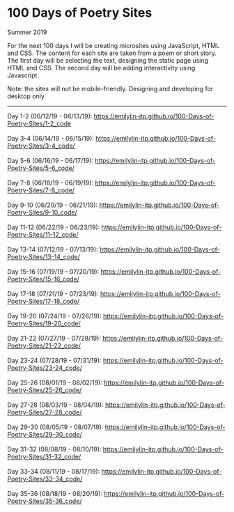 # 100 Days of Poetry Sites
Summer 2019

For the next 100 days I will be creating microsites using JavaScript, HTML and CSS. The content for each site are taken from a poem or short story. The first day will be selecting the text, designing the static page using HTML and CSS. The second day will be adding interactivity using Javascript. 

Note: the sites will not be mobile-friendly. Designing and developing for desktop only. 

----

Day 1-2 (06/12/19 - 06/13/19): https://emilylin-itp.github.io/100-Days-of-Poetry-Sites/1-2_code 
<br>
<br>
Day 3-4 (06/14/19 - 06/15/19): https://emilylin-itp.github.io/100-Days-of-Poetry-Sites/3-4_code/ 
<br>
<br>
Day 5-6 (06/16/19 - 06/17/19): https://emilylin-itp.github.io/100-Days-of-Poetry-Sites/5-6_code/ 
<br>
<br>
Day 7-8 (06/18/19 - 06/19/19): https://emilylin-itp.github.io/100-Days-of-Poetry-Sites/7-8_code/ 
<br>
<br>
Day 9-10 (06/20/19 - 06/21/19): https://emilylin-itp.github.io/100-Days-of-Poetry-Sites/9-10_code/ 
<br>
<br>
Day 11-12 (06/22/19 - 06/23/19): https://emilylin-itp.github.io/100-Days-of-Poetry-Sites/11-12_code/
<br>
<br>
Day 13-14 (07/12/19 - 07/13/19): https://emilylin-itp.github.io/100-Days-of-Poetry-Sites/13-14_code/
<br>
<br>
Day 15-16 (07/19/19 - 07/20/19): https://emilylin-itp.github.io/100-Days-of-Poetry-Sites/15-16_code/
<br>
<br>
Day 17-18 (07/21/19 - 07/23/19): https://emilylin-itp.github.io/100-Days-of-Poetry-Sites/17-18_code/
<br>
<br>
Day 19-20 (07/24/19 - 07/26/19): https://emilylin-itp.github.io/100-Days-of-Poetry-Sites/19-20_code/
<br>
<br>
Day 21-22 (07/27/19 - 07/28/19): https://emilylin-itp.github.io/100-Days-of-Poetry-Sites/21-22_code/
<br>
<br>
Day 23-24 (07/28/19 - 07/31/19): https://emilylin-itp.github.io/100-Days-of-Poetry-Sites/23-24_code/
<br>
<br>
Day 25-26 (08/01/19 - 08/02/19): https://emilylin-itp.github.io/100-Days-of-Poetry-Sites/25-26_code/
<br>
<br>
Day 27-28 (08/03/19 - 08/04/19): https://emilylin-itp.github.io/100-Days-of-Poetry-Sites/27-28_code/
<br>
<br>
Day 29-30 (08/05/19 - 08/07/19): https://emilylin-itp.github.io/100-Days-of-Poetry-Sites/29-30_code/
<br>
<br>
Day 31-32 (08/08/19 - 08/10/19): https://emilylin-itp.github.io/100-Days-of-Poetry-Sites/31-32_code/
<br>
<br>
Day 33-34 (08/11/19 - 08/17/19): https://emilylin-itp.github.io/100-Days-of-Poetry-Sites/33-34_code/
<br>
<br>
Day 35-36 (08/18/19 - 08/20/19): https://emilylin-itp.github.io/100-Days-of-Poetry-Sites/35-36_code/
